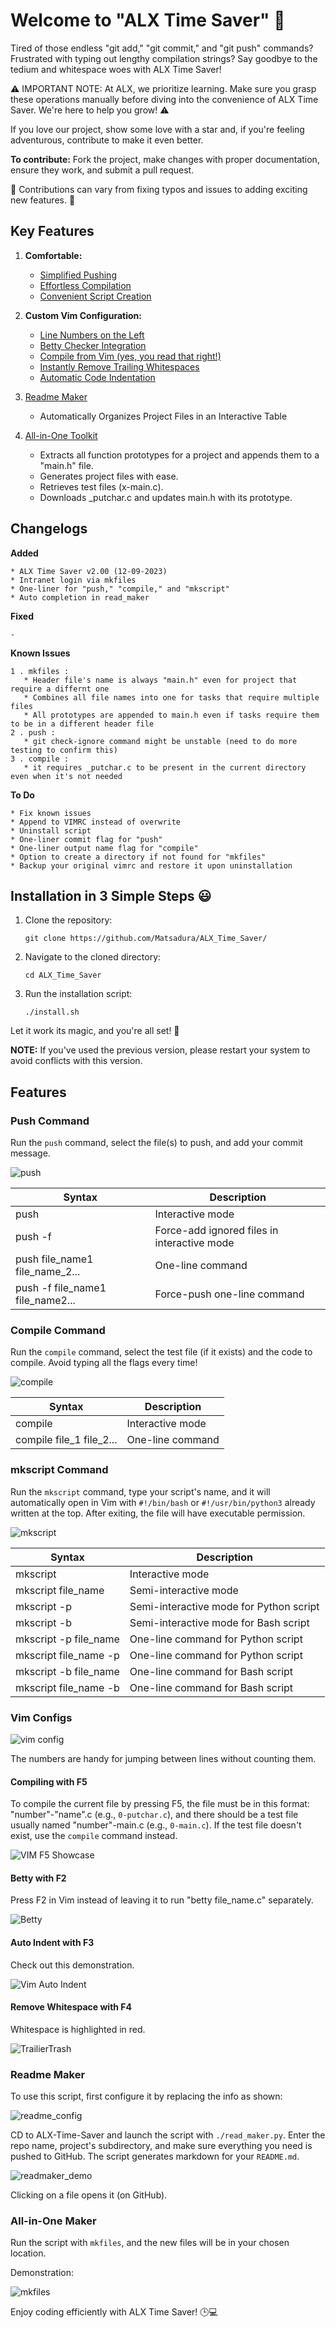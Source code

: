 # Welcome to "ALX Time Saver" 🚀

Tired of those endless "git add," "git commit," and "git push" commands? Frustrated with typing out lengthy compilation strings? Say goodbye to the tedium and whitespace woes with ALX Time Saver!

⚠️ IMPORTANT NOTE: At ALX, we prioritize learning. Make sure you grasp these operations manually before diving into the convenience of ALX Time Saver. We're here to help you grow! ⚠️

If you love our project, show some love with a star and, if you're feeling adventurous, contribute to make it even better.

**To contribute:**
Fork the project, make changes with proper documentation, ensure they work, and submit a pull request.

🙏 Contributions can vary from fixing typos and issues to adding exciting new features. 🙏

## Key Features
1. **Comfortable:**
   - [Simplified Pushing](#push-command)
   - [Effortless Compilation](#compile-command)
   - [Convenient Script Creation](#mkscript-command)

2. **Custom Vim Configuration:**
   - [Line Numbers on the Left](#vim-configs)
   - [Betty Checker Integration](#betty-with-f2)
   - [Compile from Vim (yes, you read that right!)](#compiling-with-f5)
   - [Instantly Remove Trailing Whitespaces](#remove-whitespace-with-f4)
   - [Automatic Code Indentation](#auto-indent-with-f3)

3. [Readme Maker](#readme-maker)
   - Automatically Organizes Project Files in an Interactive Table

4. [All-in-One Toolkit](#all-in-one-maker)
   - Extracts all function prototypes for a project and appends them to a "main.h" file.
   - Generates project files with ease.
   - Retrieves test files (x-main.c).
   - Downloads _putchar.c and updates main.h with its prototype.

## Changelogs
__Added__
```
* ALX Time Saver v2.00 (12-09-2023)
* Intranet login via mkfiles
* One-liner for "push," "compile," and "mkscript"
* Auto completion in read_maker
```

__Fixed__
```
-
```

__Known Issues__
```
1 . mkfiles :
   * Header file's name is always "main.h" even for project that require a differnt one
   * Combines all file names into one for tasks that require multiple files
   * All prototypes are appended to main.h even if tasks require them to be in a different header file
2 . push :
   * git check-ignore command might be unstable (need to do more testing to confirm this)
3 . compile :
   * it requires _putchar.c to be present in the current directory even when it's not needed
```

__To Do__
```
* Fix known issues
* Append to VIMRC instead of overwrite
* Uninstall script
* One-liner commit flag for "push"
* One-liner output name flag for "compile"
* Option to create a directory if not found for "mkfiles"
* Backup your original vimrc and restore it upon uninstallation
```

## Installation in 3 Simple Steps 😃
1. Clone the repository:
   ```
   git clone https://github.com/Matsadura/ALX_Time_Saver/
   ```

2. Navigate to the cloned directory:
   ```
   cd ALX_Time_Saver
   ```

3. Run the installation script:
   ```
   ./install.sh
   ```

Let it work its magic, and you're all set! 🚀

**NOTE:** If you've used the previous version, please restart your system to avoid conflicts with this version.

## Features 

### Push Command 
Run the `push` command, select the file(s) to push, and add your commit message.

![push](https://github.com/Matsadura/ALX_Time_Saver/assets/132571698/1788a9aa-ba23-4858-a14c-23a2c374c477)

| Syntax                        | Description                         |
| ------------------------------|-------------------------------------|
| push                           | Interactive mode                    |
| push -f                        | Force-add ignored files in interactive mode |
| push file_name1 file_name_2... | One-line command |
| push -f file_name1 file_name2... | Force-push one-line command |

### Compile Command
Run the `compile` command, select the test file (if it exists) and the code to compile. Avoid typing all the flags every time!

![compile](https://github.com/Matsadura/ALX_Time_Saver/assets/132571698/65957f8a-ea1d-449a-99a3-56b4821691b7)

| Syntax                     | Description                    |
| ---------------------------|--------------------------------|
| compile                    | Interactive mode               |
| compile file_1 file_2...   | One-line command               |

### mkscript Command
Run the `mkscript` command, type your script's name, and it will automatically open in Vim with `#!/bin/bash` or `#!/usr/bin/python3` already written at the top. After exiting, the file will have executable permission.

![mkscript](https://github.com/Matsadura/ALX_Time_Saver/assets/132571698/ca82fd75-dabc-4590-9e83-0f7d100dc0f5)

| Syntax                       | Description                              |
| ------------------------------|------------------------------------------|
| mkscript                     | Interactive mode                         |
| mkscript file_name            | Semi-interactive mode                    |
| mkscript -p                  | Semi-interactive mode for Python script  |
| mkscript -b                  | Semi-interactive mode for Bash script    |
| mkscript -p file_name        | One-line command for Python script       |
| mkscript file_name -p        | One-line command for Python script       |
| mkscript -b file_name        | One-line command for Bash script         |
| mkscript file_name -b        | One-line command for Bash script         |

### Vim Configs

![vim config](https://github.com/Matsadura/ALX_Time_Saver/assets/132571698/b438e9c2-2d0b-4e76-9a42-48f0bb11b40f)

The numbers are handy for jumping between lines without counting them.

#### Compiling with F5
To compile the current file by pressing F5, the file must be in this format: "number"-"name".c (e.g., `0-putchar.c`), and there should be a test file usually named "number"-main.c (e.g., `0-main.c`). If the test file doesn't exist, use the `compile` command instead.

![VIM F5 Showcase](https://github.com/Matsadura/ALX_Time_Saver/assets/132571698/46ecc108-9288-4f7f-a5b2-b5302f251348)

#### Betty with F2
Press F2 in Vim instead of leaving it to run "betty file_name.c" separately.

![Betty](https://github.com/Matsadura/ALX_Time_Saver/assets/132571698/ccb022bf-b0fa-4089-bfdb-2fa061632744)

#### Auto Indent with F3
Check out this demonstration.

![Vim Auto Indent](https://github.com/Matsadura/ALX_Time_Saver/assets/132571698/8320f485-856d-4e88-a0dc-c50446d79b9b)

#### Remove Whitespace with F4
Whitespace is highlighted in red.

![TrailierTrash](https://github.com/Matsadura/ALX_Time_Saver/assets/132571698/474b5690-1ace-412c-8665-7ed248d5a2a0)

### Readme Maker
To use this script, first configure it by replacing the info as shown:

![readme_config](https://github.com/Matsadura/ALX_Time_Saver/assets/132571698/15fec8b3-bee9-4e99-9de6-21afea2d5720)

CD to ALX-Time-Saver and launch the script with `./read_maker.py`. Enter the repo name, project's subdirectory, and make sure everything you need is pushed to GitHub. The script generates markdown for your `README.md`.

![readmaker_demo](https://github.com/Matsadura/ALX_Time_Saver/assets/132571698/6414f3c2-4133-42fb-add0-2439154f1071)

Clicking on a file opens it (on GitHub).

### All-in-One Maker
Run the script with `mkfiles`, and the new files will be in your chosen location.

Demonstration:

![mkfiles](https://github.com/Matsadura/ALX_Time_Saver/assets/132571698/5b9be194-cf14-45a7-9cb8-8fce28696aac)

Enjoy coding efficiently with ALX Time Saver! 🕒💻
